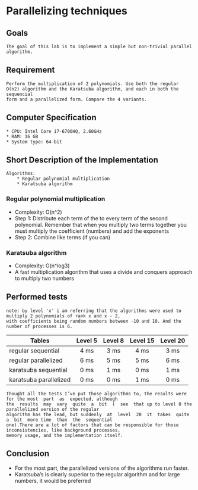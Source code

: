 # Parallelizing techniques

## Goals
    The goal of this lab is to implement a simple but non-trivial parallel algorithm.

## Requirement
    Perform the multiplication of 2 polynomials. Use both the regular O(n2) algorithm and the Karatsuba algorithm, and each in both the sequencial 
    form and a parallelized form. Compare the 4 variants.

## Computer Specification

    * CPU: Intel Core i7-6700HQ, 2.60GHz
    * RAM: 16 GB
    * System type: 64-bit

## Short Description of the Implementation
    
    Algorithms:
        * Regular polynomial multiplication
        * Karatsuba algorithm

### Regular polynomial multiplication

* Complexity: O(n^2)
* Step  1:  Distribute each term of the to every term of the second polynomial.  Remember that when you multiply two terms together you must multiply the coefficient (numbers) and add the exponents
* Step 2:  Combine like terms (if you can)

### Karatsuba algorithm

* Complexity:  O(n^log3)
* A  fast  multiplication  algorithm  that  uses  a  divide  and conquers approach to multiply two numbers

## Performed tests

    note: by level 'x' i am referring that the algorithms were used to multiply 2 polynomials of rank x and x - 2, 
    with coefficients being random numbers between -10 and 10. And the number of processes is 6.

| Tables                           | Level 5 | Level 8 | Level 15 | Level 20 |
| -------------------------------- |:--------:|:-------:|:---------:|:---------:|
| regular sequential         | 4 ms |  3 ms | 4 ms | 3 ms |
| regular parallelized | 6 ms | 5 ms |5 ms |6 ms |
| karatsuba sequential   | 0 ms |1 ms |0 ms |1 ms |
| karatsuba parallelized   | 0 ms |0 ms |1 ms |0 ms |


    Thought all the tests I’ve put those algorithms to, the results were for the most  part  as  expected, although  
    the  results  may  vary  quite  a  bit  (  see  that up to level 8 the parallelized version of the regular 
    algorithm has the lead, but suddenly  at  level  20  it  takes  quite  a  bit  more time  than  the  sequential  
    one).There are a lot of factors that can be responsible for those inconsistencies, like background processes, 
    memory usage, and the implementation itself.

## Conclusion

* For the most part, the parallelized versions of the algorithms run faster.
* Karatsuba’s is clearly superior to the regular algorithm and for large numbers, it would be preferred
